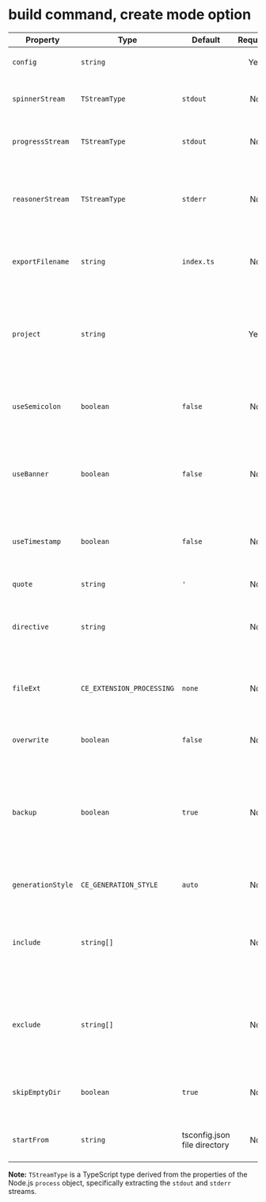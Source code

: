 # build command, create mode option

| Property          | Type                      | Default                      | Required | Description                                                                                                                                                          | Command           | Mode                         |
| ----------------- | ------------------------- | ---------------------------- | :------: | -------------------------------------------------------------------------------------------------------------------------------------------------------------------- | ----------------- | ---------------------------- |
| `config`          | `string`                  |                              |   Yes    | Configuration file (.ctirc) path.                                                                                                                                    | `build`, `remove` | `bundle`, `create`, `module` |
| `spinnerStream`   | `TStreamType`             | `stdout`                     |    No    | Stream of CLI spinner. Options are `stdout` or `stderr`.                                                                                                             | `build`, `remove` | `bundle`, `create`, `module` |
| `progressStream`  | `TStreamType`             | `stdout`                     |    No    | Stream of CLI progress. Options are `stdout` or `stderr`.                                                                                                            | `build`, `remove` | `bundle`, `create`, `module` |
| `reasonerStream`  | `TStreamType`             | `stderr`                     |    No    | Stream of CLI reasoner, showing name conflict errors and already existing `index.ts` file errors.                                                                    | `build`, `remove` | `bundle`, `create`, `module` |
| `exportFilename`  | `string`                  | `index.ts`                   |    No    | Export filename, defaults to "index.ts" or "index.d.ts" if not provided.                                                                                             | `build`, `remove` | `bundle`, `create`, `module` |
| `project`         | `string`                  |                              |   Yes    | tsconfig.json path (must include the filename, like "./tsconfig.json"). Works only in root directory or via CLI parameter.                                           | `build`           | `bundle`, `create`, `module` |
| `useSemicolon`    | `boolean`                 | `false`                      |    No    | Whether to add a semicolon at the end of lines in the generated `index.ts` file.                                                                                     | `build`           | `bundle`, `create`, `module` |
| `useBanner`       | `boolean`                 | `false`                      |    No    | Whether to add a ctix comment at the first line of the created `index.ts` file, indicating it was generated by ctix.                                                 | `build`           | `bundle`, `create`, `module` |
| `useTimestamp`    | `boolean`                 | `false`                      |    No    | Adds the creation date to the top of the `index.ts` file if `useBanner` is true.                                                                                     | `build`           | `bundle`, `create`, `module` |
| `quote`           | `string`                  | `'`                          |    No    | The quote mark to use for strings (" or ').                                                                                                                          | `build`           | `bundle`, `create`, `module` |
| `directive`       | `string`                  |                              |    No    | A literal like `"use strict"` to be added to the top of the file, before the banner.                                                                                 | `build`           | `bundle`, `create`, `module` |
| `fileExt`         | `CE_EXTENSION_PROCESSING` | `none`                       |    No    | Whether to keep the file extension in the export statement path (e.g., `export * from './test.ts'`).                                                                 | `build`           | `bundle`, `create`, `module` |
| `overwrite`       | `boolean`                 | `false`                      |    No    | Whether to overwrite each `index.ts` file.                                                                                                                           | `build`           | `bundle`, `create`, `module` |
| `backup`          | `boolean`                 | `true`                       |    No    | Create a backup file if the `index.ts` file already exists, but only if `overwrite` is true (Note: there is a typo in the source as "defulat", should be "default"). | `build`           | `bundle`, `create`, `module` |
| `generationStyle` | `CE_GENERATION_STYLE`     | `auto`                       |    No    | The style to use when generating the `index.ts` file.                                                                                                                | `build`           | `bundle`, `create`, `module` |
| `include`         | `string[]`                |                              |    No    | List of files to include when generating the `index.ts` file, defaults to tsconfig.json `include` value if not set.                                                  | `build`           | `bundle`, `create`, `module` |
| `exclude`         | `string[]`                |                              |    No    | List of files to exclude when generating the `index.ts` file, defaults to tsconfig.json `exclude` value if not set.                                                  | `build`           | `bundle`, `create`, `module` |
| `skipEmptyDir`    | `boolean`                 | `true`                       |    No    | If set to true, directories with no files will not have an `index.ts` file created.                                                                                  | `build`           | `create`                     |
| `startFrom`       | `string`                  | tsconfig.json file directory |    No    | Specifies the starting directory for creating the `index.ts` file.                                                                                                   | `build`           | `create`                     |

**Note:** `TStreamType` is a TypeScript type derived from the properties of the Node.js `process` object, specifically extracting the `stdout` and `stderr` streams.
